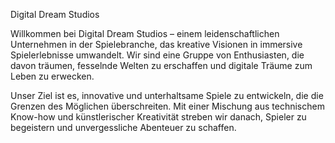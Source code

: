 Digital Dream Studios

Willkommen bei Digital Dream Studios – einem leidenschaftlichen Unternehmen in der Spielebranche, das kreative Visionen in immersive Spielerlebnisse umwandelt. Wir sind eine Gruppe von Enthusiasten, die davon träumen, fesselnde Welten zu erschaffen und digitale Träume zum Leben zu erwecken.

Unser Ziel ist es, innovative und unterhaltsame Spiele zu entwickeln, die die Grenzen des Möglichen überschreiten. Mit einer Mischung aus technischem Know-how und künstlerischer Kreativität streben wir danach, Spieler zu begeistern und unvergessliche Abenteuer zu schaffen.
